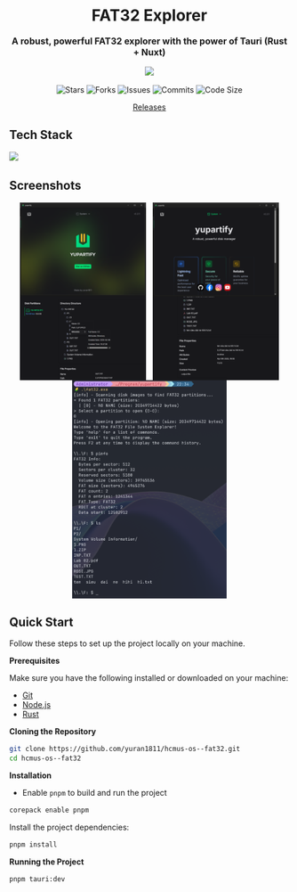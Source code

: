 <h1 align="center">FAT32 Explorer</h1>
<p align="center" style="font-size:16px"><strong>A robust, powerful FAT32 explorer with the power of Tauri (Rust + Nuxt)</strong></p>
<p align="center">
  <img src="https://raw.githubusercontent.com/catppuccin/catppuccin/main/assets/palette/macchiato.png" width="400" />
</p>

<p align="center">
  <img alt="Stars" src="https://badgen.net/github/stars/yuran1811/hcmus-os--fat32">
  <img alt="Forks" src="https://badgen.net/github/forks/yuran1811/hcmus-os--fat32">
  <img alt="Issues" src="https://badgen.net/github/issues/yuran1811/hcmus-os--fat32">
  <img alt="Commits" src="https://badgen.net/github/commits/yuran1811/hcmus-os--fat32">
  <img alt="Code Size" src="https://img.shields.io/github/languages/code-size/yuran1811/hcmus-os--fat32">
</p>

<div align="center"><a href="https://github.com/yuran1811/hcmus-os--fat32/releases" target="_blank">Releases</a></div>

## Tech Stack

<img src="https://skill-icons-livid.vercel.app/icons?i=tauri,rust,nuxt,ts&gap=60" height="36" />

## Screenshots

<div style="display:flex;gap:12px;justify-content:center">
  <img src="./public/screenshots/home.png" style="width:45%;max-width:380px">
  <img src="./public/screenshots/about.png" style="width:45%;max-width:380px">
</div>
<div style="display:flex;gap:12px;justify-content:center">
  <img src="./public/screenshots/dir.png" style="width:45%;max-width:380px">
  <img src="./public/screenshots/file-content.png" style="width:45%;max-width:380px">
</div>
<div style="display:flex;gap:12px;justify-content:center">
  <img src="./public/screenshots/cli.png" style="width:55%;max-width:380px">
</div>

## Quick Start

Follow these steps to set up the project locally on your machine.

**Prerequisites**

Make sure you have the following installed or downloaded on your machine:

- [Git](https://git-scm.com/)
- [Node.js](https://nodejs.org/en)
- [Rust](https://www.rust-lang.org/tools/install)

**Cloning the Repository**

```bash
git clone https://github.com/yuran1811/hcmus-os--fat32.git
cd hcmus-os--fat32
```

**Installation**

- Enable `pnpm` to build and run the project

```bash
corepack enable pnpm
```

Install the project dependencies:

```bash
pnpm install
```

**Running the Project**

```bash
pnpm tauri:dev
```
